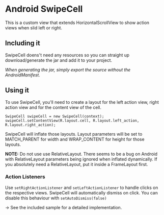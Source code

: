 # Android SwipeCell

This is a custom view that extends HorizontalScrollView to show action views when slid left or right.

## Including it

SwipeCell doens't need any resources so you can straight up download/generate the jar and add it to your project.

*When generating the jar, simply export the source without the AndroidManifest.*

## Using it

To use SwipeCell, you'll need to create a layout for the left action view, right action view and for the content view of the cell. 

```
SwipeCell swipeCell = new SwipeCell(context);
swipeCell.setContentView(R.layout.cell, R.layout.left_action, R.layout.right_action);
```

SwipeCell will inflate those layouts. Layout parameters will be set to MATCH_PARENT for width and WRAP_CONTENT for height for those layouts.

__NOTE:__ Do not use use RelativeLayout. There seems to be a bug on Android with RelativeLayout parameters being ignored when inflated dynamically. If you absolutely need a RelativeLayout, put it inside a FrameLayout first.

### Action Listeners

Use ```setRightActionListener``` and ```setLeftActionListener``` to handle clicks on the respective views. SwipeCell will automatically dismiss on click. You can disable this behaviour with ```setAutoDismiss(false)```

-> See the included sample for a detailed implementation.